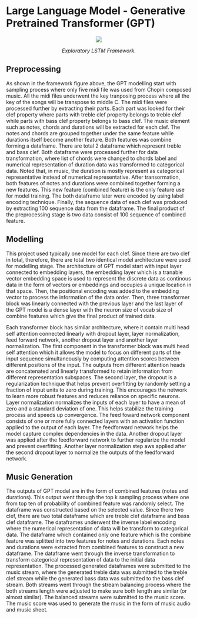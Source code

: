 # Large Language Model - Generative Pretrained Transformer (GPT)
<p align="middle">
<img src=https://github.com/dimashidayat99/Recomposing_Classical_Music_With_GAI/blob/main/model/gpt/framework/GPT_framework.png/>
</p>
<p align="middle">
    <em>Exploratory LSTM Framework.</em>
</p>

## Preprocessing
As shown in the framework figure above, the GPT modelling start with sampling process where only five midi file was used from Chopin composed music. All the midi files underwent the key tranposing process where all the key of the songs will be transpose to middle C. The midi files were processed further by extracting their parts. Each part was looked for their clef property where parts with treble clef property belongs to treble clef while parts with bass clef property belongs to bass clef. The music element such as notes, chords and durations will be extracted for each clef. The notes and chords are grouped together under the same feature while durations itself become another feature. Both features was combine forming a dataframe. There are total 2 dataframe which represent treble and bass clef. Both dataframe were processed further for data transformation, where list of chords were changed to chords label and numerical representation of duration data was transformed to categorical data. Noted that, in music, the duration is mostly represent as categorical representative instead of numerical representative. After transormation, both features of notes and durations were combined together forming a new features. This new feature (combined feature) is the only feature use for model training. The both dataframe later were encoded by using label encoding technique. Finally, the sequence data of each clef was produced by extracting 100 sequence data from the dataframe. The final product of the preprocessing stage is two data consist of 100 sequence of combined feature.

## Modelling 
This project used typically one model for each clef. Since there are two clef in total, therefore, there are total two identical model architecture were used for modelling stage. The architecture of GPT model start with input layer connected to embedding layers, the embedding layer which is a tranable vector embedding space is used to represent the discrete data as continous data in the form of vectors or embeddings and occupies a unique location in that space. Then, the positional encoding was added to the embedding vector to process the information of the data order. Then, three transformer block was linearly connected with the previous layer and the last layer of the GPT model is a dense layer with the neuron size of vocab size of combine features which give the final product of trained data. 

Each transformer block has similar architecture, where it contain multi head self attention connected linearly with dropout layer, layer normalization, feed forward network, another dropout layer and another layer normalization. The first component in the transformer block was multi head self attention which it allows the model to focus on different parts of the input sequence simultaneously by computing attention scores between different positions of the input. The outputs from different attention heads are concatenated and linearly transformed to retain information from different representation subspaces. The second layer, the dropout is a regularization technique that helps prevent overfitting by randomly setting a fraction of input units to zero during training. This encourages the network to learn more robust features and reduces reliance on specific neurons. Layer normalization normalizes the inputs of each layer to have a mean of zero and a standard deviation of one. This helps stabilize the training process and speeds up convergence. The feed foward network component consists of one or more fully connected layers with an activation function applied to the output of each layer. The feedforward network helps the model capture complex dependencies in the data. Another dropout layer was applied after the feedforward network to further regularize the model and prevent overfitting. Another layer normalization step aws applied after the second dropout layer to normalize the outputs of the feedforward network.


## Music Generation 
The outputs of GPT model are in the form of combined features (notes and durations). This output went through the top k sampling process where one from top ten of probability of combined feature was randomly select. The dataframe was constructed based on the selected value. Since there two clef, there are two total dataframe which are treble clef dataframe and bass clef dataframe. The dataframes underwent the inverse label encoding where the numerical representation of data will be transform to categorical data. The dataframe which contained only one feature which is the combine feature was splitted into two features for notes and durations. Each notes and durations were extracted from combined features to construct a new dataframe. The dataframe went through the inverse transformation to transform categorical representation of data to the initial data representation. The processed generated dataframes were submitted to the music stream, where the generated treble data was submitted to the treble clef stream while the generated bass data was submitted to the bass clef stream. Both streams went through the stream balancing process where the both streams length were adjusted to make sure both length are similar (or almost similar). The balanced streams were submitted to the music score. The music score was used to generate the music in the form of music audio and music sheet.
